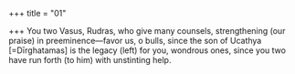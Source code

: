 +++
title = "01"

+++
You two Vasus, Rudras, who give many counsels, strengthening (our  praise) in preeminence—favor us, o bulls,
since the son of Ucathya [=Dīrghatamas] is the legacy (left) for
you, wondrous ones, since you two have run forth (to him) with
unstinting help.